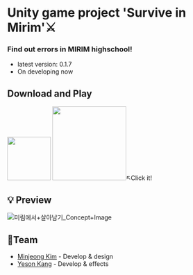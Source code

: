 # Unity game project 'Survive in Mirim'⚔
### Find out errors in MIRIM highschool!
* latest version: 0.1.7
* On developing now

## Download and Play
<img width="100" src="https://user-images.githubusercontent.com/53461080/110714357-91c72080-8246-11eb-820d-0fde29f4ce26.jpg"></img>
<a target="blank_" href="https://play.google.com/store/apps/details?id=kr.hs.emirim.surviveinmirim"> <img width="170" src="https://user-images.githubusercontent.com/53461080/110714513-de126080-8246-11eb-9e35-add97a26accd.png"></img></a>↖Click it!


## 💡 Preview
![미림에서+살아남기_Concept+Image](https://user-images.githubusercontent.com/53461080/99349138-9144fb80-28de-11eb-9e4d-5725242d3130.png)

## 🤝Team
* [Minjeong Kim](https://github.com/mjkcool) - Develop & design
* [Yeson Kang](https://github.com/kangyeson) - Develop & effects
